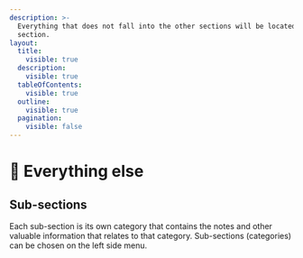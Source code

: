 ```yaml
---
description: >-
  Everything that does not fall into the other sections will be located in this
  section.
layout:
  title:
    visible: true
  description:
    visible: true
  tableOfContents:
    visible: true
  outline:
    visible: true
  pagination:
    visible: false
---
```


# 📒 Everything else

## Sub-sections

Each sub-section is its own category that contains the notes and other valuable information that relates to that category. Sub-sections (categories) can be chosen on the left side menu.
